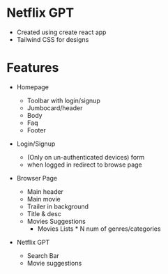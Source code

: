 # Netflix GPT
-  Created using create react app
-  Tailwind CSS for designs

# Features
- Homepage 
   - Toolbar with login/signup
   - Jumbocard/header
   - Body
   - Faq
   - Footer
 
- Login/Signup 
  - (Only on un-authenticated devices) form
  - when logged in redirect to browse page

- Browser Page
   - Main header
   - Main movie
    - Trailer in background
    - Title & desc
    - Movies Suggestions
      - Movies Lists * N num of genres/categories

- Netflix GPT
   - Search Bar
   - Movie suggestions